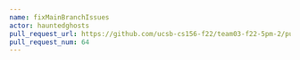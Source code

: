 ```yaml
---
name: fixMainBranchIssues
actor: hauntedghosts
pull_request_url: https://github.com/ucsb-cs156-f22/team03-f22-5pm-2/pull/64
pull_request_num: 64
---
```

